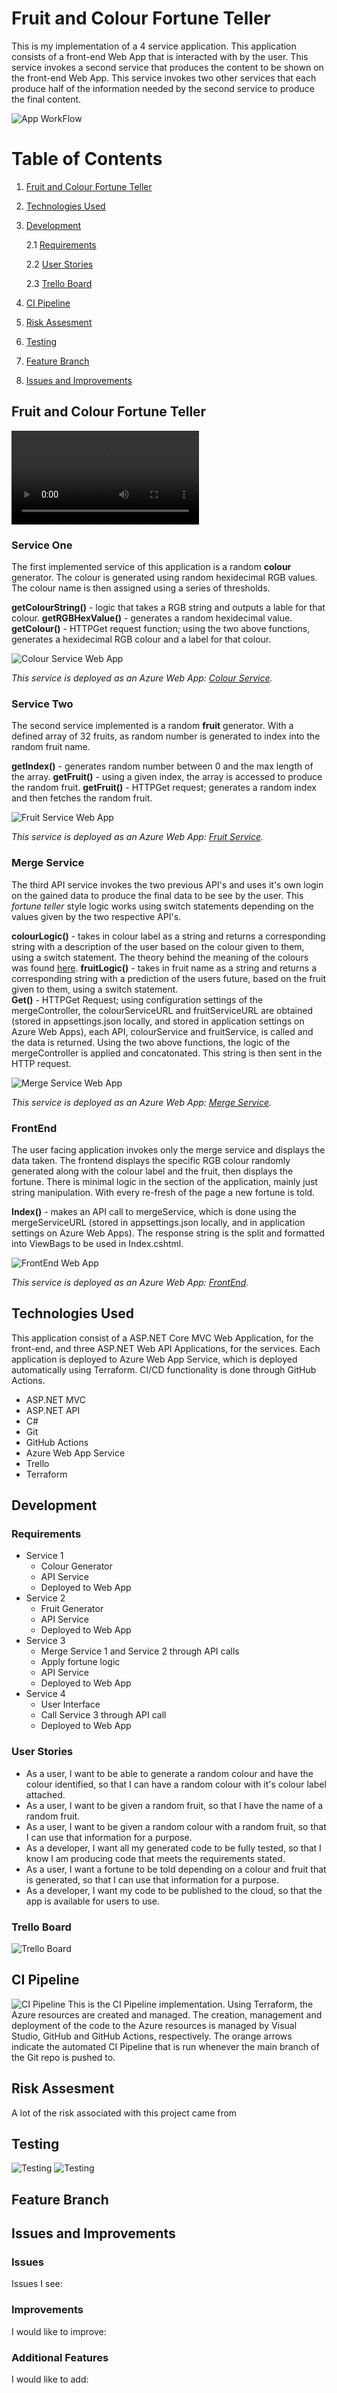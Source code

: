 # Fruit and Colour Fortune Teller
This is my implementation of a 4 service application. This application consists of a front-end Web App that is interacted with by the user. This service invokes a second service that produces the content to be shown on the front-end Web App. This service invokes two other services that each produce half of the information needed by the second service to produce the final content.

![App WorkFlow](./imgs/workflow.png)

# Table of Contents
1. [Fruit and Colour Fortune Teller](#Intro)
2. [Technologies Used](#technologiesused)
3. [Development](#development)
    
    2.1 [Requirements](#requirements)
    
    2.2 [User Stories](#userstories)

    2.3 [Trello Board](#trelloboard)
4. [CI Pipeline](#ci)
5. [Risk Assesment](#risk)
6. [Testing](#test)
7. [Feature Branch](#featurebranch)
8. [Issues and Improvements](#issues)

## Fruit and Colour Fortune Teller <a name="Intro"></a>

![Fruit and Colour Fortune Teller](./imgs/frontend.mov)

### Service One 
The first implemented service of this application is a random **colour** generator. The colour is generated using random hexidecimal RGB values. The colour name is then assigned using a series of thresholds.

**getColourString()** - logic that takes a RGB string and outputs a lable for that colour.
**getRGBHexValue()** - generates a random hexidecimal value.
**getColour()** - HTTPGet request function; using the two above functions, generates a hexidecimal RGB colour and a label for that colour.

![Colour Service Web App](./imgs/colourService.png)

*This service is deployed as an Azure Web App: [Colour Service](https://jb-service1-app.azurewebsites.net/colour).*

### Service Two
The second service implemented is a random **fruit** generator. With a defined array of 32 fruits, as random number is generated to index into the random fruit name. 

**getIndex()** - generates random number between 0 and the max length of the array.
**getFruit()** - using a given index, the array is accessed to produce the random fruit.
**getFruit()** - HTTPGet request; generates a random index and then fetches the random fruit.

![Fruit Service Web App](./imgs/fruitService.png)

*This service is deployed as an Azure Web App: [Fruit Service](https://jb-service2-app.azurewebsites.net/fruit).*

### Merge Service
The third API service invokes the two previous API's and uses it's own login on the gained data to produce the final data to be see by the user. This *fortune teller* style logic works using switch statements depending on the values given by the two respective API's.

**colourLogic()** - takes in colour label as a string and returns a corresponding string with a description of the user based on the colour given to them, using a switch statement. The theory behind the meaning of the colours was found [here](https://graf1x.com/color-psychology-emotion-meaning-poster/).
**fruitLogic()** - takes in fruit name as a string and returns a corresponding string with a prediction of the users future, based on the fruit given to them, using a switch statement.  
**Get()** - HTTPGet Request; using configuration settings of the mergeController, the colourServiceURL and fruitServiceURL are obtained (stored in appsettings.json locally, and stored in application settings on Azure Web Apps), each API, colourService and fruitService, is called and the data is returned. Using the two above functions, the logic of the mergeController is applied and concatonated. This string is then sent in the HTTP request.  

![Merge Service Web App](./imgs/mergeService.png)

*This service is deployed as an Azure Web App: [Merge Service](https://jb-mergeService-app.azurewebsites.net/merge).*

### FrontEnd
The user facing application invokes only the merge service and displays the data taken. The frontend displays the specific RGB colour randomly generated along with the colour label and the fruit, then displays the fortune. There is minimal logic in the section of the application, mainly just string manipulation. With every re-fresh of the page a new fortune is told.

**Index()** - makes an API call to mergeService, which is done using the mergeServiceURL (stored in appsettings.json locally, and in application settings on Azure Web Apps). The response string is the split and formatted into ViewBags to be used in Index.cshtml.

![FrontEnd Web App](./imgs/frontend.png)

*This service is deployed as an Azure Web App: [FrontEnd](https://jb-frontend-app.azurewebsites.net/).*

## Technologies Used <a name="technologiesused"></a>
This application consist of a ASP.NET Core MVC Web Application, for the front-end, and three ASP.NET Web API Applications, for the services. Each application is deployed to Azure Web App Service, which is deployed automatically using Terraform. CI/CD functionality is done through GitHub Actions.

* ASP.NET MVC
* ASP.NET API
* C#
* Git
* GitHub Actions
* Azure Web App Service
* Trello
* Terraform

## Development <a name="development"></a>

### Requirements <a name="requirements"></a>
* Service 1
    * Colour Generator
    * API Service
    * Deployed to Web App
* Service 2
    * Fruit Generator
    * API Service
    * Deployed to Web App
* Service 3
    * Merge Service 1 and Service 2 through API calls
    * Apply fortune logic
    * API Service
    * Deployed to Web App
* Service 4
    * User Interface
    * Call Service 3 through API call
    * Deployed to Web App

### User Stories <a name="userstories"></a>
* As a user, I want to be able to generate a random colour and have the colour identified, so that I can have a random colour with it's colour label attached.
* As a user, I want to be given a random fruit, so that I have the name of a random fruit.  
* As a user, I want to be given a random colour with a random fruit, so that I can use that information for a purpose.
* As a developer, I want all my generated code to be fully tested, so that I know I am producing code that meets the requirements stated.
* As a user, I want a fortune to be told depending on a colour and fruit that is generated, so that I can use that information for a purpose.
* As a developer, I want my code to be published to the cloud, so that the app is available for users to use.

### Trello Board <a name="trelloboard"></a>
![Trello Board](./imgs/trello.png)

## CI Pipeline <a name="ci"></a>
![CI Pipeline](./imgs/pipelines.png)
This is the CI Pipeline implementation. Using Terraform, the Azure resources are created and managed. The creation, management and deployment of the code to the Azure resources is managed by Visual Studio, GitHub and GitHub Actions, respectively. The orange arrows indicate the automated CI Pipeline that is run whenever the main branch of the Git repo is pushed to. 

## Risk Assesment <a name="risk"></a>
A lot of the risk associated with this project came from 

## Testing <a name="test"></a>

![Testing](./imgs/testing1.png)
![Testing](./imgs/testing2.png)

## Feature Branch <a name="featurebranch"></a>

## Issues and Improvements <a name="issues"></a>
### Issues
Issues I see:

### Improvements
I would like to improve:

### Additional Features
I would like to add:
